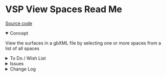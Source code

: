 # VSP View Spaces Read Me

[Source code]( https://github.com/ladybug-tools/spider-gbxml-tools/blob/master/spider-gbxml-viewer/v-0-16-01/js-view/vbsp-view-by-spaces.js )

<details open >

<summary>Concept</summary>

View the surfaces in a gbXML file by selecting one or more spaces from a list of all spaces

</details>

<details>

<summary>To Do / Wish List</summary>


</details>

<details>

<summary>Issues</summary>


</details>

<details>

<summary>Change Log</summary>

### 2019-07-19 ~ Theo

VSP 0.17-01-0vsp

* R - VSP.js: First commit

###  2019-06-28 ~ Theo

VBSP 0.16-01-1vbsp

* B - VBSP.js: Pass through jsHint
* C - VBSP.js: add script params
* C - VBSP.js: add new help
* F = VBSP.js: add select by attributes
* F - First commit of read me

</details>